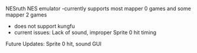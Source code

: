 NESruth NES emulator 
-currently supports most mapper 0 games and some mapper 2 games 
- does not support kungfu
- current issues: Lack of sound, improper Sprite 0 hit timing

Future Updates:
Sprite 0 hit, sound 
GUI
